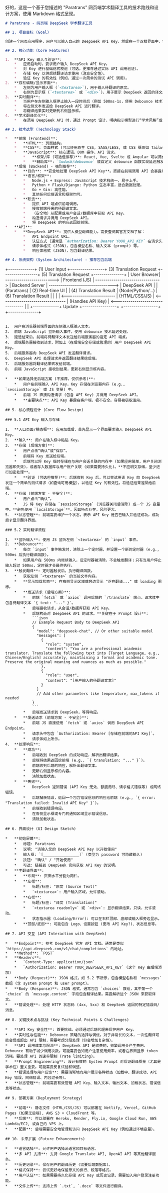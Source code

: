 好的，这是一个基于您描述的 "Paratrans" 网页端学术翻译工具的技术路线和设计方案，使用 Markdown 格式呈现。

```markdown
# Paratrans - 网页端 DeepSeek 学术翻译工具

## 1. 项目目标 (Goal)

创建一个网页应用程序，用户可以输入自己的 DeepSeek API Key，然后在一个双栏界面中，实时地将左侧输入的文本（侧重学术内容）通过 DeepSeek API 翻译并显示在右侧。

## 2. 核心功能 (Core Features)

1.  **API Key 输入与验证**:
    *   应用启动时，要求用户输入 DeepSeek API Key。
    *   对 Key 进行基础格式校验（可选，更推荐通过实际 API 调用验证）。
    *   存储 Key 以供后续翻译请求使用（注意安全性）。
    *   验证 Key 的有效性（例如，通过一次简单的测试 API 调用）。
2.  **双栏编辑/显示界面**:
    *   左侧为用户输入框 (`<textarea>`)，用于输入待翻译的原文。
    *   右侧为显示框 (`<textarea>` 或 `<div>`)，用于展示 DeepSeek 返回的译文。
3.  **实时翻译**:
    *   当用户在左侧输入框停止输入一段时间后（例如 500ms-1s，使用 Debounce 技术），自动触发翻译请求。
    *   将左侧文本发送给 DeepSeek API 进行翻译。
    *   将翻译结果实时更新到右侧显示框。
4.  **学术翻译优化**:
    *   在调用 DeepSeek API 时，通过 Prompt 设计，明确指示模型进行“学术风格”或“正式书面语”的翻译。

## 3. 技术选型 (Technology Stack)

*   **前端 (Frontend)**:
    *   **HTML**: 页面结构。
    *   **CSS**: 页面样式 (可以使用原生 CSS, SASS/LESS, 或 CSS 框架如 Tailwind CSS, Bootstrap)。
    *   **JavaScript**: 核心逻辑，DOM 操作，API 请求。
        *   **框架/库 (可选但推荐)**: React, Vue, Svelte 或 Angular 可以简化开发，管理状态和组件。如果追求简单，原生 JS 也可以实现。
        *   **辅助库**: `lodash/debounce` 或自定义 debounce 函数实现延迟触发。`axios` 或原生 `fetch` 用于 API 请求。
*   **后端 (Backend) - 强烈推荐**:
    *   **目的**: **安全地处理 DeepSeek API Key**。直接在前端调用 API 会暴露用户的 Key，存在严重安全风险。后端作为代理，接收前端请求，附加 API Key 后再转发给 DeepSeek。
    *   **语言/框架**:
        *   Node.js + Express: JavaScript 技术栈统一，易于上手。
        *   Python + Flask/Django: Python 生态丰富，适合数据处理。
        *   Go + Gin: 高性能。
        *   其他任何后端语言和框架均可。
    *   **职责**:
        *   提供 API 端点供前端调用。
        *   接收前端传来的待翻译文本。
        *   （安全地）从配置或用户会话/数据库中获取 API Key。
        *   构造请求并调用 DeepSeek API。
        *   将 DeepSeek 的响应返回给前端。
*   **API**:
    *   **DeepSeek API**: 提供大模型翻译能力。需要查阅其官方文档了解：
        *   API Endpoint URL。
        *   认证方式 (通常是 `Authorization: Bearer YOUR_API_KEY` 在请求头中)。
        *   请求体格式 (JSON)，包含模型名称、输入文本 (prompt) 等。
        *   响应体格式 (JSON)，包含翻译结果。

## 4. 系统架构 (System Architecture) - 推荐包含后端

```
+-------------+       (1) User Input       +-----------------+       (3) Translation Request       +-----------------+       (5) Translation Request       +---------------+
| User Browser| ------------------------> | Frontend (JS)   | --------------------------------> | Backend Server  | --------------------------------> | DeepSeek API  |
| (Paratrans) |       (2) Real-time UI    |                 |       (4) Translation Result      | (Node/Python/...) |       (6) Translation Result      |               |
|             | <------------------------ | (HTML/CSS/JS)   | <-------------------------------- | (Handles API Key) | <-------------------------------- |               |
+-------------+       Update              +-----------------+                                   +-----------------+                                   +---------------+
```

1.  用户在浏览器前端界面的左侧输入框输入文本。
2.  前端 JavaScript 监听输入事件，使用 debounce 技术延迟处理。
3.  延迟结束后，前端将待翻译文本发送给后端服务器的指定 API 端点。
4.  后端服务器接收到请求，附加上（在后端安全存储或管理的）用户 DeepSeek API Key。
5.  后端服务器向 DeepSeek API 发送翻译请求。
6.  DeepSeek API 处理请求并返回翻译结果给后端。
7.  后端服务器将翻译结果转发给前端。
8.  前端 JavaScript 接收到结果，更新右侧显示框内容。

*   **如果选择无后端方案 (不推荐，仅供参考)**:
    *   用户在前端输入 API Key，Key 存储在浏览器内存 (e.g., `sessionStorage` 或 JS 变量) 中。
    *   前端 JS 直接构造请求 (包含 API Key) 并调用 DeepSeek API。
    *   **主要缺点**: API Key 暴露在客户端，极不安全。容易被窃取滥用。

## 5. 核心流程设计 (Core Flow Design)

### 5.1 API Key 输入与存储

1.  **入口页面/模态框**: 应用加载后，首先显示一个界面要求输入 DeepSeek API Key。
2.  **输入**: 用户在输入框中粘贴 Key。
3.  **存储 (后端方案)**:
    *   用户点击“确认”或“保存”。
    *   前端将 Key 发送给后端。
    *   后端可以将 Key 临时存储在与用户会话关联的内存中 (如果应用简单，用户关闭浏览器即失效)，或者存入数据库与用户账户关联 (如果需要持久化)。**不应明文存储，至少进行加密处理**。
    *   **验证 (可选但推荐)**: 后端收到 Key 后，可以尝试用该 Key 向 DeepSeek 发送一个简单的测试请求（如查询可用模型），以验证 Key 的有效性。将验证结果返回给前端。
4.  **存储 (前端方案 - 不安全)**:
    *   用户点击“确认”。
    *   JS 将 Key 存储在 `sessionStorage` (浏览器关闭后清除) 或一个 JS 变量中。**避免使用 `localStorage`**，因其持久存在，风险更大。
5.  **状态管理**: 前端需要维护一个状态，表示 API Key 是否已输入并验证成功。成功后才显示翻译界面。

### 5.2 实时翻译流程

1.  **监听输入**: 使用 JS 监听左侧 `<textarea>` 的 `input` 事件。
2.  **Debounce**:
    *   每次 `input` 事件触发时，清除上一个定时器，并设置一个新的定时器 (e.g., 500ms 后执行翻译函数)。
    *   如果用户在 500ms 内继续输入，旧定时器被清除，不会触发翻译；只有当用户停止输入超过 500ms，定时器才会最终执行。
3.  **触发翻译**: 定时器触发后，执行翻译函数。
    *   获取左侧 `<textarea>` 的当前文本内容。
    *   **显示加载状态**: 在右侧显示区域或旁边显示 "正在翻译..." 或 loading 图标。
    *   **发送请求 (后端方案)**:
        *   前端 `fetch` 或 `axios` 调用后端的 `/translate` 端点，请求体中包含待翻译文本 `{ text: "..." }`。
        *   后端接收请求，从会话/数据库获取 API Key。
        *   后端构造对 DeepSeek API 的请求。**关键在于 Prompt 设计**:
            ```json
            // Example Request Body to DeepSeek API
            {
              "model": "deepseek-chat", // Or other suitable model
              "messages": [
                {
                  "role": "system",
                  "content": "You are a professional academic translator. Translate the following text into [Target Language, e.g., Chinese/English] accurately, maintaining a formal and academic tone. Preserve the original meaning and nuances as much as possible."
                },
                {
                  "role": "user",
                  "content": "[用户输入的待翻译文本]"
                }
              ]
              // Add other parameters like temperature, max_tokens if needed
            }
            ```
        *   后端发送请求到 DeepSeek，等待响应。
    *   **发送请求 (前端方案 - 不安全)**:
        *   前端 JS 直接使用 `fetch` 或 `axios` 调用 DeepSeek API Endpoint。
        *   请求头中包含 `Authorization: Bearer [存储在前端的API Key]`。
        *   请求体如上所示。
4.  **处理响应**:
    *   **成功**:
        *   后端收到 DeepSeek 的成功响应，解析出翻译结果。
        *   后端将结果返回给前端 (e.g., `{ translation: "..." }`)。
        *   前端收到后端的响应，解析出翻译文本。
        *   更新右侧显示框的内容。
        *   清除加载状态。
    *   **失败**:
        *   DeepSeek 返回错误 (API Key 无效、额度用尽、请求格式错误等) 或网络错误。
        *   后端捕获错误，返回一个包含错误信息的响应给前端 (e.g., `{ error: "Translation failed: Invalid API Key" }`)。
        *   前端收到错误响应。
        *   在右侧显示框或专门的通知区域显示错误信息。
        *   清除加载状态。

## 6. 界面设计 (UI Design Sketch)

*   **初始屏幕**:
    *   标题: Paratrans
    *   说明: "请输入您的 DeepSeek API Key 以开始使用"
    *   输入框: `[________________]` (类型为 password 可隐藏输入)
    *   按钮: "确认" / "开始使用"
    *   可选: 链接到 DeepSeek 官网获取 API Key 的说明。
*   **主翻译界面**:
    *   **布局**: 页面水平分割为两栏。
    *   **左栏**:
        *   标题/标签: "原文 (Source Text)"
        *   `<textarea>`: 用户输入区域，允许滚动。
    *   **右栏**:
        *   标题/标签: "译文 (Translation)"
        *   `<textarea readonly>` 或 `<div>`: 显示翻译结果，只读，允许滚动。
        *   状态指示器 (Loading/Error): 可以在右栏顶部、底部或输入框旁边显示。
    *   **顶部/底部**: 可能包含 Logo、设置按钮 (更改 API Key?)、状态信息等。

## 7. API 交互 (API Interaction with DeepSeek)

*   **Endpoint**: 参考 DeepSeek 官方 API 文档。通常是类似 `https://api.deepseek.com/v1/chat/completions` 的地址。
*   **Method**: `POST`
*   **Headers**:
    *   `Content-Type: application/json`
    *   `Authorization: Bearer YOUR_DEEPSEEK_API_KEY` (这个 Key 由后端添加)
*   **Body (Request)**: JSON 格式，如 5.2 节所示，包含模型名称和 `messages` 数组 (含 system prompt 和 user prompt)。
*   **Body (Response)**: JSON 格式，通常包含 `choices` 数组，其中第一个 `choice` 的 `message.content` 字段包含翻译结果。需要解析这个 JSON 来获取译文。
*   **错误处理**: 处理 HTTP 状态码 (4xx, 5xx) 和 DeepSeek 返回的特定错误码/消息。

## 8. 关键技术点与挑战 (Key Technical Points & Challenges)

*   **API Key 安全性**: 首要挑战。必须通过后端代理来保护用户 Key。
*   **实时性与性能**: Debounce 策略的选择与调优。对于非常长的文本，一次性翻译可能会慢或超出 API 限制，需要考虑分段处理（但会增加复杂性）。
*   **API 调用成本与限流**: DeepSeek API 是收费的，频繁调用会产生费用。Debounce 有助于减少调用次数。可能需要告知用户注意使用频率，或者在界面显示 token 消耗。要处理 API 的速率限制 (rate limiting)。
*   **Prompt Engineering**: 设计有效的 System Prompt 对保证翻译质量（尤其是学术性）至关重要。可能需要反复试验和调整。
*   **错误处理与用户反馈**: 需要清晰地向用户展示各种状态（加载中、翻译成功、API Key 错误、网络错误、内容过长等）。
*   **状态管理**: 前端需要有效管理 API Key、输入文本、输出文本、加载状态、错误信息等状态。

## 9. 部署方案 (Deployment Strategy)

*   **前端**: 静态文件 (HTML/CSS/JS) 可以部署在 Netlify, Vercel, GitHub Pages (如果无后端), AWS S3 + CloudFront 等。
*   **后端**: 可以部署在 Heroku, Render, Fly.io, Google Cloud Run, AWS Lambda/EC2, 或自己的 VPS 上。
*   **配置**: 后端需要安全地管理和访问 DeepSeek API Key（例如通过环境变量）。

## 10. 未来扩展 (Future Enhancements)

*   **语言选择**: 允许用户选择源语言和目标语言。
*   **多 API 支持**: 支持 Google Translate API, OpenAI API 等其他翻译服务。
*   **历史记录**: 保存用户的翻译历史 (需要后端数据库)。
*   **格式保持**: 尝试更好地保留原文的换行、段落等格式。
*   **用户认证**: 如果需要持久化存储 API Key 或历史记录，需要加入用户登录注册功能。
*   **文件上传**: 支持上传 `.txt`, `.docx` 等文件进行翻译。

```